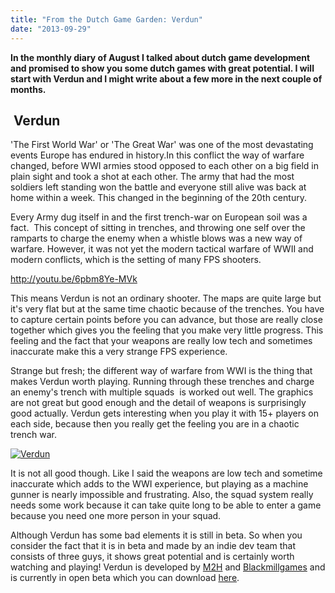 ```yaml
---
title: "From the Dutch Game Garden: Verdun"
date: "2013-09-29"
---
```


**In the monthly diary of August I talked about dutch game development and promised to show you some dutch games with great potential. I will start with Verdun and I might write about a few more in the next couple of months.** 

##  Verdun

'The First World War' or 'The Great War' was one of the most devastating events Europe has endured in history.In this conflict the way of warfare changed, before WWI armies stood opposed to each other on a big field in plain sight and took a shot at each other. The army that had the most soldiers left standing won the battle and everyone still alive was back at home within a week. This changed in the beginning of the 20th century.

Every Army dug itself in and the first trench-war on European soil was a fact.  This concept of sitting in trenches, and throwing one self over the ramparts to charge the enemy when a whistle blows was a new way of warfare. However, it was not yet the modern tactical warfare of WWII and modern conflicts, which is the setting of many FPS shooters.

http://youtu.be/6pbm8Ye-MVk

This means Verdun is not an ordinary shooter. The maps are quite large but it's very flat but at the same time chaotic because of the trenches. You have to capture certain points before you can advance, but those are really close together which gives you the feeling that you make very little progress. This feeling and the fact that your weapons are really low tech and sometimes inaccurate make this a very strange FPS experience.

Strange but fresh; the different way of warfare from WWI is the thing that makes Verdun worth playing. Running through these trenches and charge an enemy's trench with multiple squads  is worked out well. The graphics are not great but good enough and the detail of weapons is surprisingly good actually. Verdun gets interesting when you play it with 15+ players on each side, because then you really get the feeling you are in a chaotic trench war.

[![Verdun](images/Verdun.png)](http://www.verdungame.com/)

It is not all good though. Like I said the weapons are low tech and sometime inaccurate which adds to the WWI experience, but playing as a machine gunner is nearly impossible and frustrating. Also, the squad system really needs some work because it can take quite long to be able to enter a game because you need one more person in your squad.

Although Verdun has some bad elements it is still in beta. So when you consider the fact that it is in beta and made by an indie dev team that consists of three guys, it shows great potential and is certainly worth watching and playing! Verdun is developed by [M2H](http://www.m2h.nl/) and [Blackmillgames](http://www.blackmillgames.com/) and is currently in open beta which you can download [here](http://beta.verdungame.com/).
